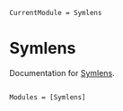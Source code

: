 ```@meta
CurrentModule = Symlens
```

# Symlens

Documentation for [Symlens](https://github.com/guanyilun/laughing-succotash).

```@index
```

```@autodocs
Modules = [Symlens]
```
